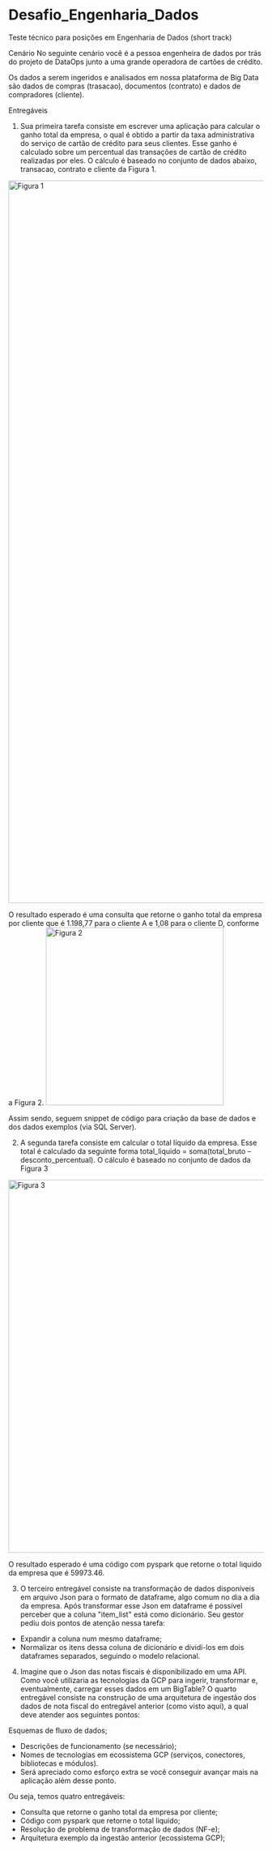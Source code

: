 # Desafio_Engenharia_Dados

Teste técnico para posições em Engenharia de Dados (short track)

Cenário
No seguinte cenário você é a pessoa engenheira de dados por trás do projeto de DataOps junto a uma grande operadora de cartões de crédito.

Os dados a serem ingeridos e analisados em nossa plataforma de Big Data são dados de compras (trasacao), documentos (contrato) e dados de compradores (cliente).

Entregáveis
1) Sua primeira tarefa consiste em escrever uma aplicação para calcular o ganho total da empresa, o qual é obtido a partir da taxa administrativa do serviço de cartão de crédito para seus clientes. Esse ganho é calculado sobre um percentual das transações de cartão de crédito realizadas por eles. O cálculo é baseado no conjunto de dados abaixo, transacao, contrato e cliente da Figura 1.
<img width="1426" alt="Figura 1" src="https://user-images.githubusercontent.com/55203471/211107737-ecb1c7e3-46b6-4f7d-9566-502375fbf2a5.png">


O resultado esperado é uma consulta que retorne o ganho total da empresa por cliente que é 1.198,77 para o cliente A e 1,08 para o cliente D, conforme a Figura 2.
<img width="351" alt="Figura 2" src="https://user-images.githubusercontent.com/55203471/211107862-ee2a680d-02c0-40d4-9364-69f048497484.png">


Assim sendo, seguem snippet de código para criação da base de dados e dos dados exemplos (via SQL Server).

2) A segunda tarefa consiste em calcular o total líquido da empresa. Esse total é calculado da seguinte forma total_liquido = soma(total_bruto – desconto_percentual). O cálculo é baseado no conjunto de dados da Figura 3
<img width="736" alt="Figura 3" src="https://user-images.githubusercontent.com/55203471/211107944-105d9f82-8845-42ca-8a6b-09fe9a9b7ce6.png">


O resultado esperado é uma código com pyspark que retorne o total liquido da empresa que é 59973.46.

3) O terceiro entregável consiste na transformação de dados disponíveis em arquivo Json para o formato de dataframe, algo comum no dia a dia da empresa. Após transformar esse Json em dataframe é possível perceber que a coluna "item_list" está como dicionário. Seu gestor pediu dois pontos de atenção nessa tarefa:

- Expandir a coluna num mesmo dataframe;
- Normalizar os itens dessa coluna de dicionário e dividí-los em dois dataframes separados, seguindo o modelo relacional.

4) Imagine que o Json das notas fiscais é disponibilizado em uma API. Como você utilizaria as tecnologias da GCP para ingerir, transformar e, eventualmente, carregar esses dados em um BigTable? O quarto entregável consiste na construção de uma arquitetura de ingestão dos dados de nota fiscal do entregável anterior (como visto aqui), a qual deve atender aos seguintes pontos:

Esquemas de fluxo de dados;
- Descrições de funcionamento (se necessário);
- Nomes de tecnologias em ecossistema GCP (serviços, conectores, bibliotecas e módulos).
- Será apreciado como esforço extra se você conseguir avançar mais na aplicação além desse ponto.


Ou seja, temos quatro entregáveis:

- Consulta que retorne o ganho total da empresa por cliente;
- Código com pyspark que retorne o total liquido;
- Resolução de problema de transformação de dados (NF-e);
- Arquitetura exemplo da ingestão anterior (ecossistema GCP);
